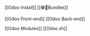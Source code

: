[[Odoo Install]]
[[🟣🍱Bundles]]

[[Odoo Front-end]]
[[Odoo Back-end]]


[[Odoo Modules]]
[[Odoo.sh]]

